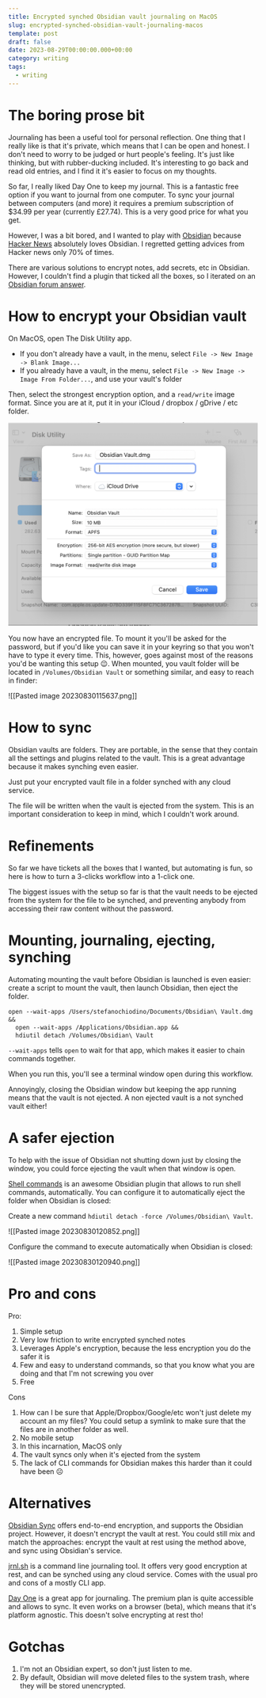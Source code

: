 ```yaml
---
title: Encrypted synched Obsidian vault journaling on MacOS
slug: encrypted-synched-obsidian-vault-journaling-macos
template: post
draft: false
date: 2023-08-29T00:00:00.000+00:00
category: writing
tags:
  - writing
---
```

# The boring prose bit

Journaling has been a useful tool for personal reflection. One thing that I really like is that it's private, which means that I can be open and honest. I don't need to worry to be judged or hurt people's feeling. It's just like thinking, but with rubber-ducking included. It's interesting to go back and read old entries, and I find it it's easier to focus on my thoughts.

So far, I really liked Day One to keep my journal. This is a fantastic free option if you want to journal from one computer. To sync your journal between computers (and more) it requires a premium subscription of $34.99 per year (currently £27.74). This is a very good price for what you get.

However, I was a bit bored, and I wanted to play with [Obsidian](https://obsidian.md/) because [Hacker News](https://news.ycombinator.com/) absolutely loves Obsidian. I regretted getting advices from Hacker news only 70% of times.

There are various solutions to encrypt notes, add secrets, etc in Obsidian. However, I couldn't find a plugin that ticked all the boxes, so I iterated on an [Obsidian forum answer](https://forum.obsidian.md/t/can-i-encrypt-a-vault/33645).
# How to encrypt your Obsidian vault

On MacOS, open The Disk Utility app.

- If you don't already have a vault, in the menu, select `File -> New Image -> Blank Image...`
- If you already have a vault, in the menu, select `File -> New Image -> Image From Folder...`, and use your vault's folder

Then, select the strongest encryption option, and a `read/write` image format. Since you are at it, put it in your iCloud / dropbox / gDrive / etc folder.

![](Pastedimage20230830083133.png)

You now have an encrypted file. To mount it you'll be asked for the password, but if you'd like you can save it in your keyring so that you won't have to type it every time. This, however, goes against most of the reasons you'd be wanting this setup 😉. When mounted, you vault folder will be located in `/Volumes/Obsidian Vault` or something similar, and easy to reach in finder:

![[Pasted image 20230830115637.png]]

# How to sync

Obsidian vaults are folders. They are portable, in the sense that they contain all the settings and plugins related to the vault. This is a great advantage because it makes synching even easier.

Just put your encrypted vault file in a folder synched with any cloud service.

The file will be written when the vault is ejected from the system. This is an important consideration to keep in mind, which I couldn't work around.
# Refinements

So far we have tickets all the boxes that I wanted, but automating is fun, so here is how to turn a 3-clicks workflow into a 1-click one.

The biggest issues with the setup so far is that the vault needs to be ejected from the system for the file to be synched, and preventing anybody from accessing their raw content without the password.

# Mounting, journaling, ejecting, synching

Automating mounting the vault before Obsidian is launched is even easier: create a script to mount the vault, then launch Obsidian, then eject the folder.

```shell
open --wait-apps /Users/stefanochiodino/Documents/Obsidian\ Vault.dmg &&
  open --wait-apps /Applications/Obsidian.app &&
  hdiutil detach /Volumes/Obsidian\ Vault
```

`--wait-apps` tells `open` to wait for that app, which makes it easier to chain commands together.

When you run this, you'll see a terminal window open during this workflow.

Annoyingly, closing the Obsidian window but keeping the app running means that the vault is not ejected. A non ejected vault is a not synched vault either!

# A safer ejection

To help with the issue of Obsidian not shutting down just by closing the window, you could force ejecting the vault when that window is open.

[Shell commands](https://obsidian.md/plugins?id=obsidian-shellcommands) is an awesome Obsidian plugin that allows to run shell commands, automatically. You can configure it to automatically eject the folder when Obsidian is closed:

Create a new command `hdiutil detach -force /Volumes/Obsidian\ Vault`.

![[Pasted image 20230830120852.png]]

Configure the command to execute automatically when Obsidian is closed:

![[Pasted image 20230830120940.png]]


# Pro and cons
Pro:
1. Simple setup
2. Very low friction to write encrypted synched notes
3. Leverages Apple's encryption, because the less encryption you do the safer it is
4. Few and easy to understand commands, so that you know what you are doing and that I'm not screwing you over
5. Free

Cons
1. How can I be sure that Apple/Dropbox/Google/etc won't just delete my account an my files? You could setup a symlink to make sure that the files are in another folder as well.
2. No mobile setup
3. In this incarnation, MacOS only
4. The vault syncs only when it's ejected from the system
5. The lack of CLI commands for Obsidian makes this harder than it could have been ☹️
# Alternatives
[Obsidian Sync](https://obsidian.md/sync) offers end-to-end encryption, and supports the Obsidian project. However, it doesn't encrypt the vault at rest. You could still mix and match the approaches: encrypt the vault at rest using the method above, and sync using Obsidian's service.

[jrnl.sh](https://jrnl.sh/) is a command line journaling tool. It offers very good encryption at rest, and can be synched using any cloud service. Comes with the usual pro and cons of a mostly CLI app.

[Day One](https://dayoneapp.com/) is a great app for journaling. The premium plan is quite accessible and allows to sync. It even works on a browser (beta), which means that it's platform agnostic. This doesn't solve encrypting at rest tho!
# Gotchas
1. I'm not an Obsidian expert, so don't just listen to me.
2. By default, Obsidian will move deleted files to the system trash, where they will be stored unencrypted.